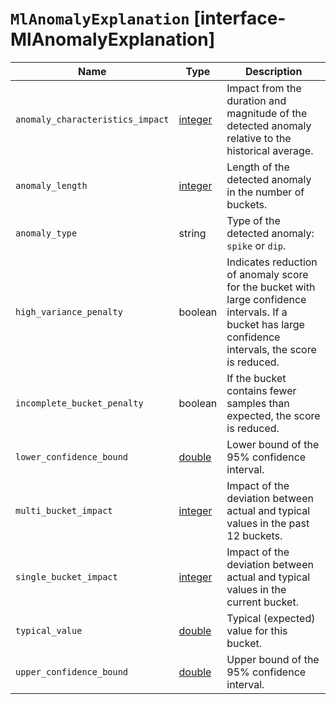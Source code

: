# `MlAnomalyExplanation` [interface-MlAnomalyExplanation]

| Name | Type | Description |
| - | - | - |
| `anomaly_characteristics_impact` | [integer](./integer.md) | Impact from the duration and magnitude of the detected anomaly relative to the historical average. |
| `anomaly_length` | [integer](./integer.md) | Length of the detected anomaly in the number of buckets. |
| `anomaly_type` | string | Type of the detected anomaly: `spike` or `dip`. |
| `high_variance_penalty` | boolean | Indicates reduction of anomaly score for the bucket with large confidence intervals. If a bucket has large confidence intervals, the score is reduced. |
| `incomplete_bucket_penalty` | boolean | If the bucket contains fewer samples than expected, the score is reduced. |
| `lower_confidence_bound` | [double](./double.md) | Lower bound of the 95% confidence interval. |
| `multi_bucket_impact` | [integer](./integer.md) | Impact of the deviation between actual and typical values in the past 12 buckets. |
| `single_bucket_impact` | [integer](./integer.md) | Impact of the deviation between actual and typical values in the current bucket. |
| `typical_value` | [double](./double.md) | Typical (expected) value for this bucket. |
| `upper_confidence_bound` | [double](./double.md) | Upper bound of the 95% confidence interval. |

